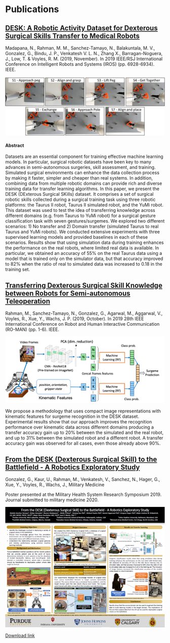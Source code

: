# Publications

## [DESK: A Robotic Activity Dataset for Dexterous Surgical Skills Transfer to Medical Robots](https://ieeexplore.ieee.org/document/8967760)

Madapana, N., Rahman, M. M., Sanchez-Tamayo, N., Balakuntala, M. V., Gonzalez, G., Bindu, J. P., Venkatesh V. L. N., Zhang X., Barragan-Noguera, J., Low, T. & Voyles, R. M. (2019, November). In 2019 IEEE/RSJ International Conference on Intelligent Robots and Systems (IROS) (pp. 6928-6934). IEEE.


<p align="center">
  <img width="640" src="surgemes2.png">
</p>

#### Abstract

Datasets are an essential component for training effective machine learning models. In particular, surgical robotic datasets have been key to many advances in semi-autonomous surgeries, skill assessment, and training. Simulated surgical environments can enhance the data collection process by making it faster, simpler and cheaper than real systems. In addition, combining data from multiple robotic domains can provide rich and diverse training data for transfer learning algorithms. In this paper, we present the DESK (DExterous Surgical SKills) dataset. It comprises a set of surgical robotic skills collected during a surgical training task using three robotic platforms: the Taurus II robot, Taurus II simulated robot, and the YuMi robot. This dataset was used to test the idea of transferring knowledge across different domains (e.g. from Taurus to YuMi robot) for a surgical gesture classification task with seven gestures/surgemes. We explored two different scenarios: 1) No transfer and 2) Domain transfer (simulated Taurus to real Taurus and YuMi robots). We conducted extensive experiments with three supervised learning models and provided baselines in each of these scenarios. Results show that using simulation data during training enhances the performance on the real robots, where limited real data is available. In particular, we obtained an accuracy of 55% on the real Taurus data using a model that is trained only on the simulator data, but that accuracy improved to 82% when the ratio of real to simulated data was increased to 0.18 in the training set.



## [Transferring Dexterous Surgical Skill Knowledge between Robots for Semi-autonomous Teleoperation](https://ieeexplore-ieee-org.ezproxy.lib.purdue.edu/abstract/document/8956396)

Rahman, M., Sanchez-Tamayo, N., Gonzalez, G., Agarwal, M., Aggarwal, V., Voyles, R., Xue, Y., Wachs, J. P. (2019, October). In 2019 28th IEEE International Conference on Robot and Human Interactive Communication (RO-MAN) (pp. 1-6). IEEE.

<p align="center">
  <img width="640" src="surgeme_rec.png">
</p>

We propose a methodology that uses compact image representations with kinematic features for surgeme recognition in the DESK dataset. Experimental results show that our approach improves the recognition performance over kinematic data across different domains producing a transfer accuracy gain up to 20% between the simulated and the real robot, and up to 31% between the simulated robot and a different robot. A transfer accuracy gain was observed for all cases, even those already above 90%.


## [From the DESK (Dexterous Surgical Skill) to the Battlefield - A Robotics Exploratory Study]()

Gonzalez, G., Kaur, U., Rahman, M., Venkatesh, V., Sanchez, N., Hager, G., Xue, Y., Voyles, R., Wachs, J., Military Medicine

Poster presented at the Military Health System Research Symposium 2019. Journal submitted to military medicine 2020.

<p align="center">
  <img src="poster_image.png">
</p>

<a href="{{site.baseurl}}/MHSRS poster.pdf" download="MHSRS poster.pdf">Download link</a>